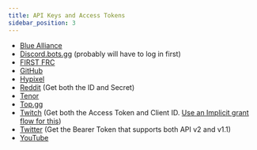 ```yaml
---
title: API Keys and Access Tokens
sidebar_position: 3
---
```


- [Blue Alliance](https://www.thebluealliance.com/apidocs)
- [Discord.bots.gg](https://discord.bots.gg/) (probably will have to log in first)
- [FIRST FRC](https://frc-events.firstinspires.org/services/API) 
- [GitHub](https://docs.github.com/en/rest/guides/basics-of-authentication)
- [Hypixel](https://api.hypixel.net/#section/Authentication/ApiKey)
- [Reddit](https://www.reddit.com/prefs/apps) (Get both the ID and Secret)
- [Tenor](https://developers.google.com/tenor/guides/quickstart#setup)
- [Top.gg](https://docs.top.gg/)
- [Twitch](https://dev.twitch.tv/docs/api/get-started) (Get both the Access Token and Client ID. [Use an Implicit grant flow for this](https://dev.twitch.tv/docs/authentication/getting-tokens-oauth#implicit-grant-flow))
- [Twitter](https://developer.twitter.com/en/docs/twitter-api/getting-started/about-twitter-api) (Get the Bearer Token that supports both API v2 and v1.1)
- [YouTube](https://developers.google.com/youtube/registering_an_application)
